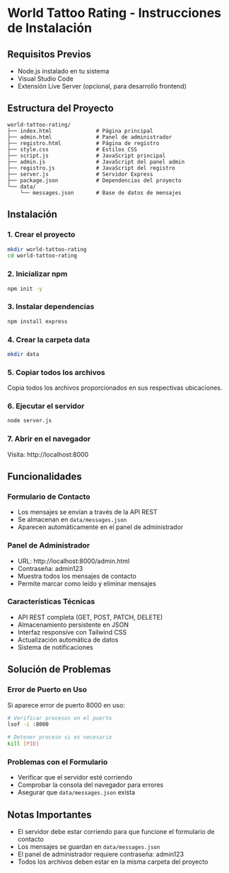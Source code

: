 # World Tattoo Rating - Instrucciones de Instalación

## Requisitos Previos
- Node.js instalado en tu sistema
- Visual Studio Code
- Extensión Live Server (opcional, para desarrollo frontend)

## Estructura del Proyecto
```
world-tattoo-rating/
├── index.html              # Página principal
├── admin.html              # Panel de administrador
├── registro.html           # Página de registro
├── style.css               # Estilos CSS
├── script.js               # JavaScript principal
├── admin.js                # JavaScript del panel admin
├── registro.js             # JavaScript del registro
├── server.js               # Servidor Express
├── package.json            # Dependencias del proyecto
└── data/
    └── messages.json       # Base de datos de mensajes
```

## Instalación

### 1. Crear el proyecto
```bash
mkdir world-tattoo-rating
cd world-tattoo-rating
```

### 2. Inicializar npm
```bash
npm init -y
```

### 3. Instalar dependencias
```bash
npm install express
```

### 4. Crear la carpeta data
```bash
mkdir data
```

### 5. Copiar todos los archivos
Copia todos los archivos proporcionados en sus respectivas ubicaciones.

### 6. Ejecutar el servidor
```bash
node server.js
```

### 7. Abrir en el navegador
Visita: http://localhost:8000

## Funcionalidades

### Formulario de Contacto
- Los mensajes se envían a través de la API REST
- Se almacenan en `data/messages.json`
- Aparecen automáticamente en el panel de administrador

### Panel de Administrador
- URL: http://localhost:8000/admin.html
- Contraseña: admin123
- Muestra todos los mensajes de contacto
- Permite marcar como leído y eliminar mensajes

### Características Técnicas
- API REST completa (GET, POST, PATCH, DELETE)
- Almacenamiento persistente en JSON
- Interfaz responsive con Tailwind CSS
- Actualización automática de datos
- Sistema de notificaciones

## Solución de Problemas

### Error de Puerto en Uso
Si aparece error de puerto 8000 en uso:
```bash
# Verificar procesos en el puerto
lsof -i :8000

# Detener proceso si es necesario
kill [PID]
```

### Problemas con el Formulario
- Verificar que el servidor esté corriendo
- Comprobar la consola del navegador para errores
- Asegurar que `data/messages.json` exista

## Notas Importantes
- El servidor debe estar corriendo para que funcione el formulario de contacto
- Los mensajes se guardan en `data/messages.json`
- El panel de administrador requiere contraseña: admin123
- Todos los archivos deben estar en la misma carpeta del proyecto
